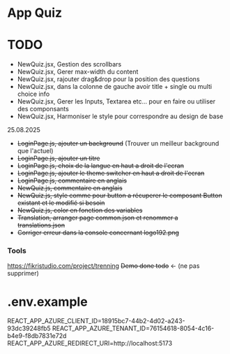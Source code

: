 # App Quiz


# TODO 



- NewQuiz.jsx, Gestion des scrollbars 
- NewQuiz.jsx, Gerer max-width du content
- NewQuiz.jsx, rajouter drag&drop pour la position des questions
- NewQuiz.jsx, dans la colonne de gauche avoir title + single ou multi choice info 
- NewQuiz.jsx, Gerer les Inputs, Textarea etc... pour en faire ou utiliser des componsants 
- NewQuiz.jsx, Harmoniser le style pour correspondre au design de base 


25.08.2025
- ~~LoginPage.js, ajouter un background~~ (Trouver un meilleur background que l'actuel)
- ~~LoginPage.js, ajouter un titre~~
- ~~LoginPage.js, choix de la langue en haut a droit de l'ecran~~
- ~~LoginPage.js, ajouter le theme switcher en haut a droit de l'ecran~~
- ~~LoginPage.js, commentaire en anglais~~
- ~~NewQuiz.js, commentaire en anglais~~
- ~~NewQuiz.js, style comme pour button a récuperer le composant Button existant et le modifié si besoin~~
- ~~NewQuiz.js, color en fonction des variables~~
- ~~Translation, arranger page common.json et renommer a translations.json~~
- ~~Corriger erreur dans la console concernant logo192.png~~




### Tools

https://fikristudio.com/project/trenning
~~Demo done todo~~ <- (ne pas supprimer)

# .env.example

REACT_APP_AZURE_CLIENT_ID=18915bc7-44b2-4d02-a243-93dc39248fb5
REACT_APP_AZURE_TENANT_ID=76154618-8054-4c16-b4e9-f8db7831e72d
REACT_APP_AZURE_REDIRECT_URI=http://localhost:5173
